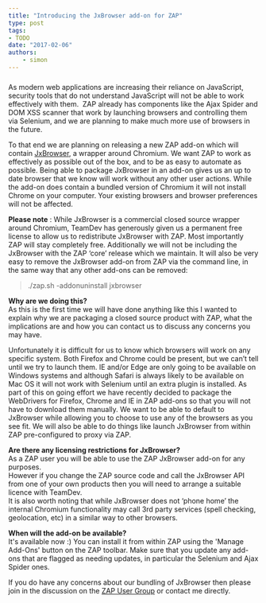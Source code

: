 ```yaml
---
title: "Introducing the JxBrowser add-on for ZAP"
type: post
tags:
- TODO
date: "2017-02-06"
authors:
    - simon
---
```



###

As modern web applications are increasing their reliance on JavaScript, security tools that do not understand JavaScript will not be able to
work effectively with them.  ZAP already has components like the Ajax Spider and DOM XSS scanner that work by launching browsers and controlling
them via Selenium, and we are planning to make much more use of browsers in the future.  
  
To that end we are planning on releasing a new ZAP add-on which will contain [JxBrowser](https://www.teamdev.com/jxbrowser), a wrapper around
Chromium. We want ZAP to work as effectively as possible out of the box, and to be as easy to automate as possible. Being able to package
JxBrowser in an add-on gives us an up to date browser that we know will work without any other user actions. While the add-on does contain a
bundled version of Chromium it will not install Chrome on your computer. Your existing browsers and browser preferences will not be affected.  
  
**Please note** : While JxBrowser is a commercial closed source wrapper around Chromium, TeamDev has generously given us a permanent free
license to allow us to redistribute JxBrowser with ZAP. Most importantly ZAP will stay completely free. Additionally we will not be including
the JxBrowser with the ZAP ‘core’ release which we maintain. It will also be very easy to remove the JxBrowser add-on from ZAP via the command
line, in the same way that any other add-ons can be removed:  

> ./zap.sh -addonuninstall jxbrowser

  
**Why are we doing this?**  
As this is the first time we will have done anything like this I wanted to explain why we are packaging a closed source product with ZAP, what
the implications are and how you can contact us to discuss any concerns you may have.  
  
Unfortunately it is difficult for us to know which browsers will work on any specific system. Both Firefox and Chrome could be present, but we
can’t tell until we try to launch them. IE and/or Edge are only going to be available on Windows systems and although Safari is always likely to
be available on Mac OS it will not work with Selenium until an extra plugin is installed. As part of this on going effort we have recently
decided to package the WebDrivers for Firefox, Chrome and IE in ZAP add-ons so that you will not have to download them manually. We want to be
able to default to JxBrowser while allowing you to choose to use any of the browsers as you see fit. We will also be able to do things like
launch JxBrowser from within ZAP pre-configured to proxy via ZAP.  
  
**Are there any licensing restrictions for JxBrowser?**  
As a ZAP user you will be able to use the ZAP JxBrowser add-on for any purposes.  
However if you change the ZAP source code and call the JxBrowser API from one of your own products then you will need to arrange a suitable
licence with TeamDev.  
It is also worth noting that while JxBrowser does not ‘phone home’ the internal Chromium functionality may call 3rd party services (spell
checking, geolocation, etc) in a similar way to other browsers.  
  
**When will the add-on be available?**  
It's available now :) You can install it from within ZAP using the 'Manage Add-Ons' button on the ZAP toolbar. Make sure that you update any
add-ons that are flagged as needing updates, in particular the Selenium and Ajax Spider ones.  
  
If you do have any concerns about our bundling of JxBrowser then please join in the discussion on the [ZAP User
Group](https://groups.google.com/d/msg/zaproxy-users/j0Uxg6cUIY8/ghBP26sjBgAJ) or contact me directly.  
  

